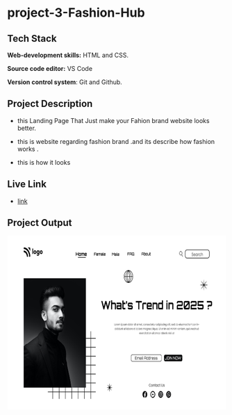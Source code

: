 
# project-3-Fashion-Hub

## Tech Stack

**Web-development skills:** HTML and CSS.

**Source code editor:** VS Code

**Version control system**: Git and Github.


## Project Description

* this Landing Page That Just make your Fahion brand website looks better.

* this is website regarding fashion brand .and its describe how fashion works .

* this is how it looks

## Live Link
* [link](https://fashion-hub-fsjs.netlify.app)


## Project Output
<img src="output.png"  width="700" height="400">

